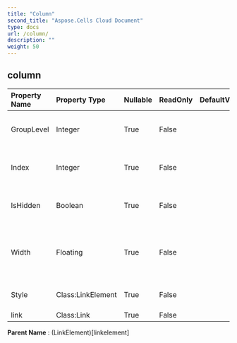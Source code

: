 ```yaml
---
title: "Column"
second_title: "Aspose.Cells Cloud Document"
type: docs
url: /column/
description: ""
weight: 50
---
```


## **column**

 

| Property Name | Property Type | Nullable |  ReadOnly | DefaultValue | Description | 
| :- | :- | :- |:- |  :- | :- |
| GroupLevel | Integer | True |  False |  | Gets the group level of the column. |  
| Index | Integer | True |  False |  | Gets the index of this column. |  
| IsHidden | Boolean | True |  False |  | Indicates whether the column is hidden. |  
| Width | Floating | True |  False |  | Gets and sets the column width in unit of characters. |  
| Style | Class:LinkElement | True |  False |  | Gets the style of this column. |  
| link | Class:Link | True |  False |  |  |  

**Parent Name** : (LinkElement)[linkelement]

